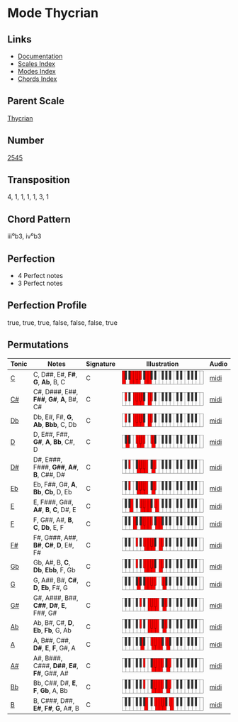 # Mode Thycrian

## Links

- [Documentation](README.md)
- [Scales Index](Scales.md)
- [Modes Index](Modes.md)
- [Chords Index](Chords.md)

## Parent Scale

[Thycrian](ScaleThycrian.md)

## Number

[2545](https://ianring.com/musictheory/scales/2545)

## Transposition

4, 1, 1, 1, 1, 3, 1

## Chord Pattern

iii⁰b3, iv⁰b3

## Perfection

- 4 Perfect notes
- 3 Perfect notes

## Perfection Profile

true, true, true, false, false, false, true

## Permutations

| Tonic | Notes | Signature | Illustration | Audio |
|-------|-------|-----------|--------------|-------|
| [C](ModeCNaturalThycrian.md) | C, D##, E#, **F#**, **G**, **Ab**, B, C | C | ![CNaturalThycrian](ModeCNaturalThycrian.png) | [midi](https://github.com/edipermadi/music/blob/main/docs/ModeCNaturalThycrian.mid?raw=true) |
| [C#](ModeCSharpThycrian.md) | C#, D###, E##, **F##**, **G#**, **A**, B#, C# | C | ![CSharpThycrian](ModeCSharpThycrian.png) | [midi](https://github.com/edipermadi/music/blob/main/docs/ModeCSharpThycrian.mid?raw=true) |
| [Db](ModeDFlatThycrian.md) | Db, E#, F#, **G**, **Ab**, **Bbb**, C, Db | C | ![DFlatThycrian](ModeDFlatThycrian.png) | [midi](https://github.com/edipermadi/music/blob/main/docs/ModeDFlatThycrian.mid?raw=true) |
| [D](ModeDNaturalThycrian.md) | D, E##, F##, **G#**, **A**, **Bb**, C#, D | C | ![DNaturalThycrian](ModeDNaturalThycrian.png) | [midi](https://github.com/edipermadi/music/blob/main/docs/ModeDNaturalThycrian.mid?raw=true) |
| [D#](ModeDSharpThycrian.md) | D#, E###, F###, **G##**, **A#**, **B**, C##, D# | C | ![DSharpThycrian](ModeDSharpThycrian.png) | [midi](https://github.com/edipermadi/music/blob/main/docs/ModeDSharpThycrian.mid?raw=true) |
| [Eb](ModeEFlatThycrian.md) | Eb, F##, G#, **A**, **Bb**, **Cb**, D, Eb | C | ![EFlatThycrian](ModeEFlatThycrian.png) | [midi](https://github.com/edipermadi/music/blob/main/docs/ModeEFlatThycrian.mid?raw=true) |
| [E](ModeENaturalThycrian.md) | E, F###, G##, **A#**, **B**, **C**, D#, E | C | ![ENaturalThycrian](ModeENaturalThycrian.png) | [midi](https://github.com/edipermadi/music/blob/main/docs/ModeENaturalThycrian.mid?raw=true) |
| [F](ModeFNaturalThycrian.md) | F, G##, A#, **B**, **C**, **Db**, E, F | C | ![FNaturalThycrian](ModeFNaturalThycrian.png) | [midi](https://github.com/edipermadi/music/blob/main/docs/ModeFNaturalThycrian.mid?raw=true) |
| [F#](ModeFSharpThycrian.md) | F#, G###, A##, **B#**, **C#**, **D**, E#, F# | C | ![FSharpThycrian](ModeFSharpThycrian.png) | [midi](https://github.com/edipermadi/music/blob/main/docs/ModeFSharpThycrian.mid?raw=true) |
| [Gb](ModeGFlatThycrian.md) | Gb, A#, B, **C**, **Db**, **Ebb**, F, Gb | C | ![GFlatThycrian](ModeGFlatThycrian.png) | [midi](https://github.com/edipermadi/music/blob/main/docs/ModeGFlatThycrian.mid?raw=true) |
| [G](ModeGNaturalThycrian.md) | G, A##, B#, **C#**, **D**, **Eb**, F#, G | C | ![GNaturalThycrian](ModeGNaturalThycrian.png) | [midi](https://github.com/edipermadi/music/blob/main/docs/ModeGNaturalThycrian.mid?raw=true) |
| [G#](ModeGSharpThycrian.md) | G#, A###, B##, **C##**, **D#**, **E**, F##, G# | C | ![GSharpThycrian](ModeGSharpThycrian.png) | [midi](https://github.com/edipermadi/music/blob/main/docs/ModeGSharpThycrian.mid?raw=true) |
| [Ab](ModeAFlatThycrian.md) | Ab, B#, C#, **D**, **Eb**, **Fb**, G, Ab | C | ![AFlatThycrian](ModeAFlatThycrian.png) | [midi](https://github.com/edipermadi/music/blob/main/docs/ModeAFlatThycrian.mid?raw=true) |
| [A](ModeANaturalThycrian.md) | A, B##, C##, **D#**, **E**, **F**, G#, A | C | ![ANaturalThycrian](ModeANaturalThycrian.png) | [midi](https://github.com/edipermadi/music/blob/main/docs/ModeANaturalThycrian.mid?raw=true) |
| [A#](ModeASharpThycrian.md) | A#, B###, C###, **D##**, **E#**, **F#**, G##, A# | C | ![ASharpThycrian](ModeASharpThycrian.png) | [midi](https://github.com/edipermadi/music/blob/main/docs/ModeASharpThycrian.mid?raw=true) |
| [Bb](ModeBFlatThycrian.md) | Bb, C##, D#, **E**, **F**, **Gb**, A, Bb | C | ![BFlatThycrian](ModeBFlatThycrian.png) | [midi](https://github.com/edipermadi/music/blob/main/docs/ModeBFlatThycrian.mid?raw=true) |
| [B](ModeBNaturalThycrian.md) | B, C###, D##, **E#**, **F#**, **G**, A#, B | C | ![BNaturalThycrian](ModeBNaturalThycrian.png) | [midi](https://github.com/edipermadi/music/blob/main/docs/ModeBNaturalThycrian.mid?raw=true) |

